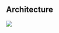<h2>Architecture</h2>
<img src='https://github.com/user-attachments/assets/57948f93-7edc-4605-850a-7088130decdb'>

